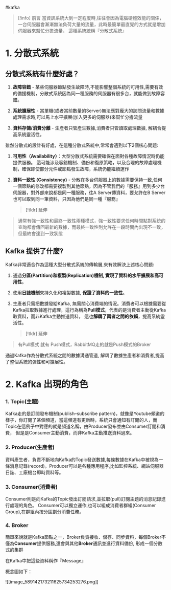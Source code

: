 #kafka
> [!info] 前言
>  當資訊系統大到一定程度時,往往會因為電腦硬體效能的關係，一台伺服器會漸漸無法負荷大量的流量，此時最簡單最直覺的方式就是增加伺服器來幫忙分擔流量，
>  這種系統統稱『分散式系統』

# 1. 分散式系統

## 分散式系統有什麼好處？

1. **故障容錯** - 某些伺服器節點發生故障時,不能影響整個系統的可用性,需要有效的備援機制，分散式系統因為同一種服務的伺服器有很多台，就能做到故障容錯。

2. **系統擴展性** - 當單機(或者當前數量的Server)無法應對龐大的訪問流量和數據處理需求時,可以馬上水平擴展(加入更多的伺服器)來幫忙分擔流量

3. **資料存儲/消費分離** - 生產者只管產生數據,消費者只管讀取處理數據, 解耦合提高系統靈活性。

雖然分散式的設計有好處，在這種分散式系統中,常常會遇到以下2個核心問題:

1. **可用性（Availability）**：大型分散式系統需要確保在面對各種故障情況時仍能提供服務。 這可能涉及容錯機制、備份和復原策略，以及合理的故障處理機制，確保即使部分元件或節點發生故障，系統仍能繼續運作

2. **資料一致性 (Consistency)** - 分散在多台伺服器上的數據需要保持一致,任何一個節點的修改都需要複製到其他節點，因為不管我們的『服務』用到多少台伺服器，對外部來說都是同一種服務，往A Server傳資料，要允許在B Server也可以取到同一筆資料，只因為他們是同一種『服務』
   
   > [!tldr] 延伸
>	通常有強一致性和最終一致性兩種模式，強一致性要求任何時間點對系統的查詢都會傳回最新的數據，而最終一致性則允許在一段時間內出現不一致，但最終會達到一致狀態

## Kafka 提供了什麼?

Kafka非常適合作為這種大型分散式系統的傳輸層,來有效解決上述核心問題:

1. 通過**分區(Partition)和複製(Replication)機制, 實現了資料的水平擴展和高可用性**。
   
2. 使用**日誌機制**來持久化和複製數據, **保證了資料的一致性**。
   
4. 生產者只需把數據發給Kafka, 無需關心消費端的情況。消費者可以根據需要從Kafka拉取數據進行處理，這行為稱為**Pull模式**，代表的是消費者主動從Kafka取資料，而非Kafka主動推送資料， 這也**解耦了兩者之間的依賴**，提高系統靈活性。
   
   > [!tldr] 延伸
>	有Pull模式 就有 Push模式，RabbitMQ走的就是Push模式的Broker


 通過Kafka作為分散式系統之間的數據溝通管道, 解耦了數據生產者和消費者,提高了整個系統的彈性和可擴展性。

# 2. Kafka 出現的角色

###     1. Topic(主題)
   Kafka走的是訂閱發布機制(publish–subscribe pattern)，就像是Youtube頻道的樣子，你訂閱了某個頻道，當這頻道有更新時，系統只會通知有訂閱的人，而Topic在這例子中對應的就是頻道名稱，由Producer發布並由Consumer訂閱和消費，
   但是是Consumer主動消費，而非Kafka主動推送資料過來。

###     2. Producer(生產者)
   資料產生者，負責不斷地向Kafka的Topic發送數據,每條數據在Kafka中被視為一條消息記錄(record)。Producer可以是各種應用程序,比如監控系統、網站伺服器日誌、工廠機台即時資料等。

###     3. Consumer(消費者) 
   Consumer則是向Kafka的Topic發出訂閱請求,並拉取(pull)訂閱主題的消息記錄進行處理的角色。  Consumer可以獨立運作,也可以組成消費者群組(Consumer Group),在群組內按分區劃分消費任務。
   
###     4. Broker
簡單來說就是Kafka節點之一，Broker負責接收、儲存、同步資料，每個Broker不僅為**Consumer**提供服務,還會與其他**Broker**通訊並進行資料備份,  形成一個分散式的集群

在Kafka中把這些資料稱作『Message』

概念圖如下：

![[image_589142173211625734253276.png]]